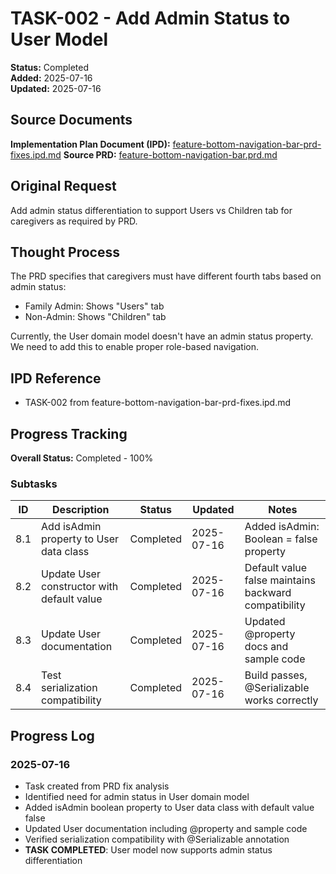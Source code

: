 # TASK-002 - Add Admin Status to User Model

**Status:** Completed  
**Added:** 2025-07-16  
**Updated:** 2025-07-16

## Source Documents
**Implementation Plan Document (IPD):** [feature-bottom-navigation-bar-prd-fixes.ipd.md](../../feature-bottom-navigation-bar-prd-fixes/feature-bottom-navigation-bar-prd-fixes.ipd.md)
**Source PRD:** [feature-bottom-navigation-bar.prd.md](../../../docs/product-requirements-documents/feature-bottom-navigation-bar.prd.md)

## Original Request
Add admin status differentiation to support Users vs Children tab for caregivers as required by PRD.

## Thought Process
The PRD specifies that caregivers must have different fourth tabs based on admin status:
- Family Admin: Shows "Users" tab
- Non-Admin: Shows "Children" tab

Currently, the User domain model doesn't have an admin status property. We need to add this to enable proper role-based navigation.

## IPD Reference
- TASK-002 from feature-bottom-navigation-bar-prd-fixes.ipd.md

## Progress Tracking
**Overall Status:** Completed - 100%

### Subtasks
| ID | Description | Status | Updated | Notes |
|----|-------------|--------|---------|-------|
| 8.1 | Add isAdmin property to User data class | Completed | 2025-07-16 | Added isAdmin: Boolean = false property |
| 8.2 | Update User constructor with default value | Completed | 2025-07-16 | Default value false maintains backward compatibility |
| 8.3 | Update User documentation | Completed | 2025-07-16 | Updated @property docs and sample code |
| 8.4 | Test serialization compatibility | Completed | 2025-07-16 | Build passes, @Serializable works correctly |

## Progress Log
### 2025-07-16
- Task created from PRD fix analysis
- Identified need for admin status in User domain model
- Added isAdmin boolean property to User data class with default value false
- Updated User documentation including @property and sample code
- Verified serialization compatibility with @Serializable annotation
- **TASK COMPLETED**: User model now supports admin status differentiation
